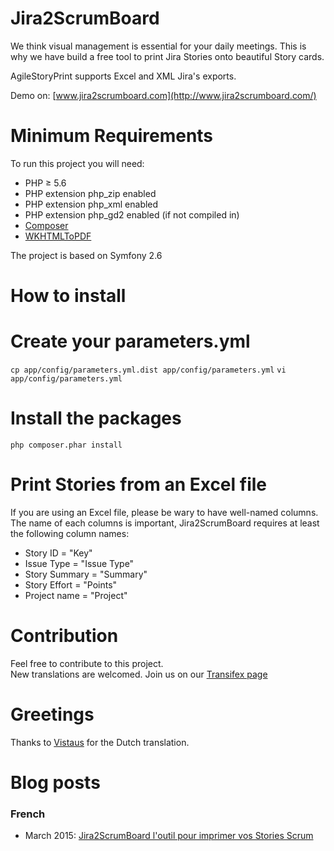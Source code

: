 Jira2ScrumBoard
===============
We think visual management is essential for your daily meetings. 
This is why we have build a free tool to print Jira Stories 
onto beautiful Story cards.

AgileStoryPrint supports Excel and XML Jira's exports.

Demo on: [www.jira2scrumboard.com](http://www.jira2scrumboard.com/)

Minimum Requirements
===============
To run this project you will need:
* PHP ≥ 5.6
* PHP extension php_zip enabled
* PHP extension php_xml enabled
* PHP extension php_gd2 enabled (if not compiled in)
* [Composer](https://getcomposer.org/)
* [WKHTMLToPDF](http://wkhtmltopdf.org/downloads.html)

The project is based on Symfony 2.6

How to install
===============
# Create your parameters.yml
`cp app/config/parameters.yml.dist app/config/parameters.yml`
`vi app/config/parameters.yml`

# Install the packages
`php composer.phar install`

Print Stories from an Excel file
===============
If you are using an Excel file, please be wary to have well-named columns.  
The name of each columns is important, Jira2ScrumBoard requires at least
the following column names:

* Story ID = "Key"
* Issue Type = "Issue Type"
* Story Summary = "Summary"
* Story Effort = "Points"
* Project name = "Project"

Contribution
===============
Feel free to contribute to this project.  
New translations are welcomed. Join us on our 
[Transifex page](https://www.transifex.com/projects/p/agilestoryprint/)


Greetings
===============
Thanks to [Vistaus](https://www.transifex.com/accounts/profile/Vistaus/) for 
the Dutch translation.


Blog posts
===============
### French
* March 2015: [Jira2ScrumBoard l'outil pour imprimer vos Stories Scrum](http://blog.dreaminvasion.com/2015/03/jira2scrumboard-l-outil-pour-imprimer-vos-stories-scrum.html)


